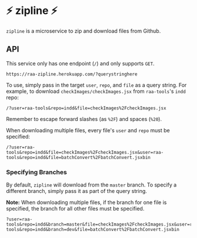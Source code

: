 # ⚡️ zipline ⚡️
`zipline` is a microservice to zip and download files from Github.

## API
This service only has one endpoint (`/`) and only supports `GET`.
```
https://raa-zipline.herokuapp.com/?querystringhere
```

To use, simply pass in the target `user`, `repo`, and `file` as a query string. For example, to download `checkImages/checkImages.jsx` from `raa-tools`'s `indd` repo:
```
/?user=raa-tools&repo=indd&file=checkImages%2FcheckImages.jsx
```

Remember to escape forward slashes (as `%2F`) and spaces (`%20`).

When downloading multiple files, every file's `user` and `repo` must be specified:
```
/?user=raa-tools&repo=indd&file=checkImages%2FcheckImages.jsx&user=raa-tools&repo=indd&file=batchConvert%2FbatchConvert.jsxbin
```

### Specifying Branches
By default, `zipline` will download from the `master` branch. To specify a different branch, simply pass it as part of the query string.

**Note:** When downloading multiple files, if the branch for one file is specified, the branch for all other files must be specified.

```
?user=raa-tools&repo=indd&branch=master&file=checkImages%2FcheckImages.jsx&user=raa-tools&repo=indd&branch=dev&file=batchConvert%2FbatchConvert.jsxbin
```

